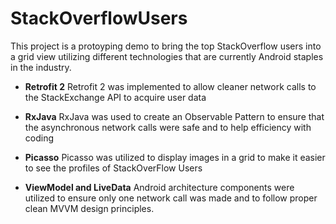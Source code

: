 # StackOverflowUsers

This project is a protoyping demo to bring the top StackOverflow users into a grid view utilizing different technologies that are 
currently Android staples in the industry.

* **Retrofit 2**
Retrofit 2 was implemented to allow cleaner network calls to the StackExchange API to acquire user data

* **RxJava**
RxJava was used to create an Observable Pattern to ensure that the asynchronous network calls were safe and to help efficiency with coding

* **Picasso**
Picasso was utilized to display images in a grid to make it easier to see the profiles of StackOverFlow Users

* **ViewModel and LiveData**
Android architecture components were utilized to ensure only one network call was made and to follow proper clean MVVM design principles.
